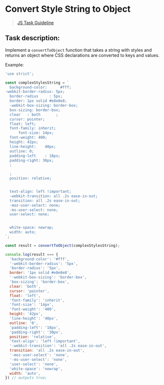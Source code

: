 # Convert Style String to Object

> [JS Task Guideline](https://github.com/Misha20850/js_task-guideline/blob/master/README.md)

## Task description:

Implement a `convertToObject` function that takes a string with styles and returns an object where CSS declarations are converted to keys and values.

Example:

```javascript
'use strict';

const complexStylesString = `
  background-color:      #fff;
-webkit-border-radius: 5px;
  border-radius     : 5px;
  border: 1px solid #e8e8e8;
  -webkit-box-sizing: border-box;
  box-sizing: border-box;
  clear   : both       ;
  cursor: pointer;
  float: left;
  font-family: inherit;
      font-size: 14px;
  font-weight: 400;
  height: 42px;
  line-height:    40px;
  outline: 0;
  padding-left    : 18px;
  padding-right: 30px;
  ;

  ;
  position: relative;


  text-align: left !important;
  -webkit-transition: all .2s ease-in-out;
  transition: all .2s ease-in-out;
  -moz-user-select: none;
  -ms-user-select: none;
  user-select: none;


  white-space: nowrap;
  width: auto;
`;

const result = convertToObject(complexStylesString);

console.log(result === {
  'background-color': '#fff',
  '-webkit-border-radius': '5px',
  'border-radius': '5px',
  border: '1px solid #e8e8e8',
  '-webkit-box-sizing': 'border-box',
  'box-sizing': 'border-box',
  clear: 'both',
  cursor: 'pointer',
  float: 'left',
  'font-family': 'inherit',
  'font-size': '14px',
  'font-weight': '400',
  height: '42px',
  'line-height': '40px',
  outline: '0',
  'padding-left': '18px',
  'padding-right': '30px',
  position: 'relative',
  'text-align': 'left !important',
  '-webkit-transition': 'all .2s ease-in-out',
  transition: 'all .2s ease-in-out',
  '-moz-user-select': 'none',
  '-ms-user-select': 'none',
  'user-select': 'none',
  'white-space': 'nowrap',
  width: 'auto',
}) // outputs true;
```
